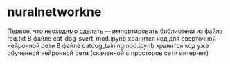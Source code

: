 # nuralnetworkne

Первое, что неоходимо сделать -- импортировать библиотеки из файла req.txt
В файле cat_dog_svert_mod.ipynb хранится код для сверточной нейронной сети
В файле catdog_tainingmod.ipynb хранится код уже обученной нейронной сети (скаченной с просторов сети интернет)
